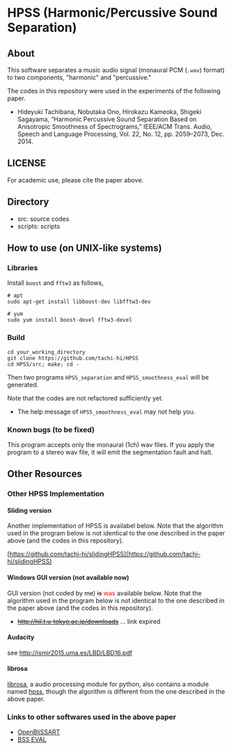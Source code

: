 # HPSS (Harmonic/Percussive Sound Separation)

## About

This software separates a music audio signal (monaural PCM (`.wav`) format) to two components, "harmonic" and "percussive."


The codes in this repository were used in the experiments of the following paper.

- Hideyuki Tachibana, Nobutaka Ono, Hirokazu Kameoka, Shigeki Sagayama, “Harmonic Percussive Sound Separation Based on Anisotropic Smoothness of Spectrograms,” IEEE/ACM Trans. Audio, Speech and Language Processing, Vol. 22, No. 12, pp. 2059–2073, Dec. 2014.


## LICENSE

For academic use, please cite the paper above.


## Directory

+ src: source codes
+ scripts: scripts

## How to use (on UNIX-like systems)

### Libraries
Install `boost` and `fftw3` as follows,

    # apt
    sudo apt-get install libboost-dev libfftw3-dev
    
    # yum
    sudo yum install boost-devel fftw3-devel
    
### Build

    cd your_working_directory
    git clone https://github.com/tachi-hi/HPSS
    cd HPSS/src; make; cd -

Then two programs `HPSS_separation` and `HPSS_smoothness_eval` will be generated.

Note that the codes are not refactored sufficiently yet.

+ The help message of `HPSS_smoothness_eval` may not help you.

### Known bugs (to be fixed)

This program accepts only the monaural (1ch) wav files.
If you apply the program to a stereo wav file, it will emit the segmentation fault and halt.

## Other Resources
### Other HPSS Implementation
#### Sliding version

Another implementation of HPSS is availabel below.
Note that the algorithm used in the program below is not identical to the one described in the paper above (and the codes in this repository).

[https://github.com/tachi-hi/slidingHPSS](https://github.com/tachi-hi/slidingHPSS)


#### Windows GUI version (not available now)
GUI version (not coded by me) ~~is~~ <font color="Red">was</font> available below.
Note that the algorithm used in the program below is not identical to the one described in the paper above (and the codes in this repository).

- ~~http://hil.t.u-tokyo.ac.jp/downloads~~ ... link expired

#### Audacity 
see http://ismir2015.uma.es/LBD/LBD16.pdf

#### librosa

[librosa](http://librosa.github.io/librosa/), a audio processing module for python, also contains a module named [hpss](http://librosa.github.io/librosa/generated/librosa.decompose.hpss.html), though the algorithm is different from the one described in the above paper.

### Links to other softwares used in the above paper

+ [OpenBliSSART](http://openblissart.github.io/openBliSSART/)
+ [BSS EVAL](http://bass-db.gforge.inria.fr/bss_eval/)

